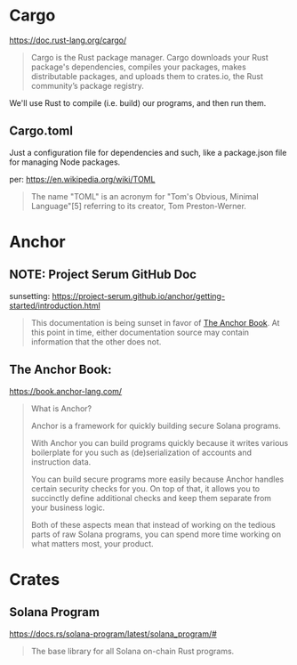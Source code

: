 # Cargo

https://doc.rust-lang.org/cargo/

> Cargo is the Rust package manager. Cargo downloads your Rust package's dependencies, compiles your packages, makes distributable packages, and uploads them to crates.io, the Rust community’s package registry.

We'll use Rust to compile (i.e. build) our programs, and then run them.

## Cargo.toml

Just a configuration file for dependencies and such, like a package.json file for managing Node packages.

per: https://en.wikipedia.org/wiki/TOML

> The name "TOML" is an acronym for "Tom's Obvious, Minimal Language"[5] referring to its creator, Tom Preston-Werner.

# Anchor

## NOTE: Project Serum GitHub Doc

sunsetting: https://project-serum.github.io/anchor/getting-started/introduction.html

> This documentation is being sunset in favor of [The Anchor Book](https://book.anchor-lang.com/).  At this point in time, either documentation source may contain information that the other does not.

## The Anchor Book:

https://book.anchor-lang.com/

> What is Anchor?
>
> Anchor is a framework for quickly building secure Solana programs.
>
> With Anchor you can build programs quickly because it writes various boilerplate for you such as (de)serialization of accounts and instruction data.
>
> You can build secure programs more easily because Anchor handles certain security checks for you. On top of that, it allows you to succinctly define additional checks and keep them separate from your business logic.
>
> Both of these aspects mean that instead of working on the tedious parts of raw Solana programs, you can spend more time working on what matters most, your product.

# Crates

## Solana Program

https://docs.rs/solana-program/latest/solana_program/#

> The base library for all Solana on-chain Rust programs.
